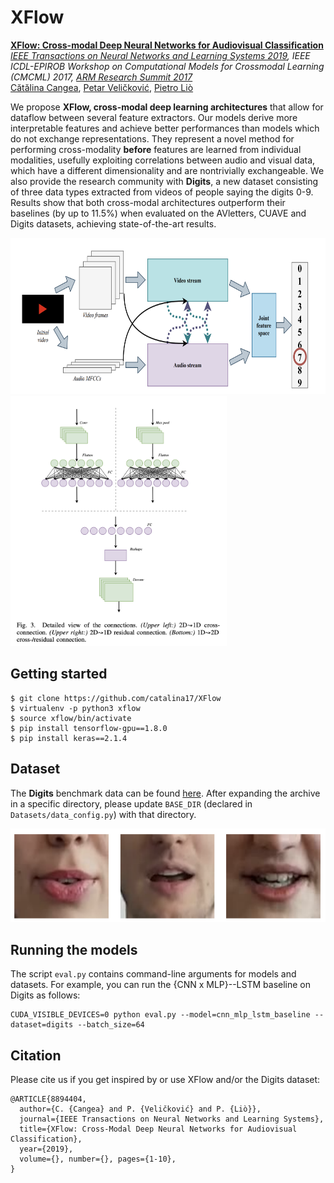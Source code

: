 # XFlow

[**XFlow: Cross-modal Deep Neural Networks for Audiovisual Classification**](https://arxiv.org/abs/1709.00572)  
*[IEEE Transactions on Neural Networks and Learning Systems 2019](https://ieeexplore.ieee.org/document/8894404), IEEE ICDL-EPIROB Workshop on Computational Models for Crossmodal Learning (CMCML) 2017, [ARM Research Summit 2017](https://developer.arm.com/research/summit/previous-summits/2017/speakers)*  
[Cătălina Cangea](www.cl.cam.ac.uk/~ccc53/), [Petar Veličković](www.cl.cam.ac.uk/~pv273/), [Pietro Liò](www.cl.cam.ac.uk/~pl219/)  

We propose **XFlow, cross-modal deep learning architectures** that allow for dataflow between several feature extractors. Our models derive more interpretable features and achieve better performances than models which do not exchange representations. They represent a novel method for performing cross-modality **before** features are learned from individual modalities, usefully exploiting correlations between audio and visual data, which have a different dimensionality and are nontrivially exchangeable. We also provide the research community with **Digits**, a new dataset consisting of three data types extracted from videos of people saying the digits 0-9. Results show that both cross-modal architectures outperform their baselines (by up to 11.5%) when evaluated on the AVletters, CUAVE and Digits datasets, achieving state-of-the-art results.

<img src="https://github.com/catalina17/XFlow/blob/master/images/high_level.png" height=250>
<img src="https://github.com/catalina17/XFlow/blob/master/images/xconn.png" height="400">

## Getting started

```
$ git clone https://github.com/catalina17/XFlow
$ virtualenv -p python3 xflow
$ source xflow/bin/activate
$ pip install tensorflow-gpu==1.8.0
$ pip install keras==2.1.4
```

## Dataset

The **Digits** benchmark data can be found [here](https://www.cl.cam.ac.uk/~ccc53/files/digits.tar.gz). After expanding the archive in a specific directory, please update `BASE_DIR` (declared in `Datasets/data_config.py`) with that directory.

<img src="https://github.com/catalina17/XFlow/blob/master/images/frames.png" height="150">

## Running the models

The script `eval.py` contains command-line arguments for models and datasets. For example, you can run the {CNN x MLP}--LSTM baseline on Digits as follows:
```
CUDA_VISIBLE_DEVICES=0 python eval.py --model=cnn_mlp_lstm_baseline --dataset=digits --batch_size=64
```

## Citation
Please cite us if you get inspired by or use XFlow and/or the Digits dataset:
```
@ARTICLE{8894404,
  author={C. {Cangea} and P. {Veličković} and P. {Liò}},
  journal={IEEE Transactions on Neural Networks and Learning Systems},
  title={XFlow: Cross-Modal Deep Neural Networks for Audiovisual Classification},
  year={2019},
  volume={}, number={}, pages={1-10},
}
```
